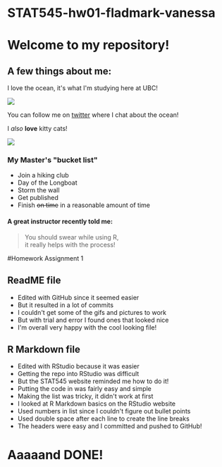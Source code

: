 # STAT545-hw01-fladmark-vanessa

# Welcome to my repository!

## A few things about me:

I love the ocean, it's what I'm studying here at UBC!

![](https://media.giphy.com/media/3oz8xur099boo4N9aU/source.gif)

You can follow me on [twitter](https://twitter.com/FladmarkVanessa) where I chat about the ocean!

I *also* **love** kitty cats!

![](http://domesticcatworld.com/wp-content/uploads/2013/01/2-Tabby-cats.jpg)

### My Master's "bucket list"
- Join a hiking club
- Day of the Longboat
- Storm the wall
- Get published
- Finish ~~on time~~ in a reasonable amount of time

#### A great instructor recently told me:
>You should swear while using R,  
it really helps with the process!

#Homework Assignment 1

## ReadME file

- Edited with GitHub since it seemed easier
- But it resulted in a lot of commits
- I couldn't get some of the gifs and pictures to work
- But with trial and error I found ones that looked nice
- I'm overall very happy with the cool looking file!

## R Markdown file

- Edited with RStudio because it was easier
- Getting the repo into RStudio was difficult
- But the STAT545 website reminded me how to do it!
- Putting the code in was fairly easy and simple
- Making the list was tricky, it didn't work at first
- I looked at R Markdown basics on the RStudio website
- Used numbers in list since I couldn't figure out bullet points
- Used double space after each line to create the line breaks
- The headers were easy and I committed and pushed to GitHub!

# Aaaaand DONE!
